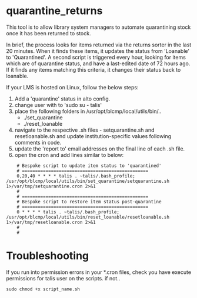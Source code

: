 # quarantine_returns

This tool is to allow library system managers to automate quarantining stock once it has been returned to stock.

In brief, the process looks for items returned via the returns sorter in the last 20 minutes. When it finds these items, it updates the status from 'Loanable' to 'Quarantined'. A second script is triggered every hour, looking for items which are of quarantine status, and have a last-edited date of 72 hours ago. If it finds any items matching this criteria, it changes their status back to loanable.

If your LMS is hosted on Linux, follow the below steps:

 1) Add a 'quarantine' status in alto config.
 2) change user with to 'sudo su - talis'
 3) place the following folders in /usr/opt/blcmp/local/utils/bin/..
    - ./set_quarantine
    - ./reset_loanable
 4) navigate to the respective .sh files - setquarantine.sh and resetloanable.sh and update institution-specific values following comments in code.
 5) update the 'report to' email addresses on the final line of each .sh file.
 6) open the cron and add lines similar to below:
 
 ``` # ================================================
     # Bespoke script to update item status to 'quarantined'
     # ================================================
     0,20,40 * * * * talis . ~talis/.bash_profile; /usr/opt/blcmp/local/utils/bin/set_quarantine/setquarantine.sh 1>/var/tmp/setquarantine.cron 2>&1
     #
     # ================================================
     # Bespoke script to restore item status post-quarantine
     # ================================================
     0 * * * * talis . ~talis/.bash_profile; /usr/opt/blcmp/local/utils/bin/reset_loanable/resetloanable.sh 1>/var/tmp/resetloanable.cron 2>&1
     #
     # 
 ```

# Troubleshooting

If you run into permission errors in your *.cron files, check you have execute permissions for talis user on the scripts. if not.. 

 ```sudo chmod +x script_name.sh```
